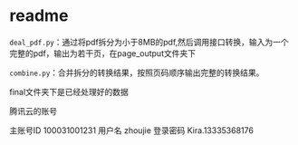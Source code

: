 # readme

`deal_pdf.py`：通过将pdf拆分为小于8MB的pdf,然后调用接口转换，输入为一个完整的pdf，输出为若干页，在page_output文件夹下

`combine.py`：合并拆分的转换结果，按照页码顺序输出完整的转换结果。

final文件夹下是已经处理好的数据





腾讯云的账号

主账号ID 100031001231  用户名 zhoujie  登录密码 Kira.13335368176
